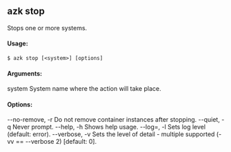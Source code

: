 ## azk stop

  Stops one or more systems.

#### Usage:

    $ azk stop [<system>] [options]

#### Arguments:

  system                    System name where the action will take place.

#### Options:

  --no-remove, -r           Do not remove container instances after stopping.
  --quiet, -q               Never prompt.
  --help, -h                Shows help usage.
  --log=<level>, -l         Sets log level (default: error).
  --verbose, -v             Sets the level of detail - multiple supported (-vv == --verbose 2) [default: 0].
